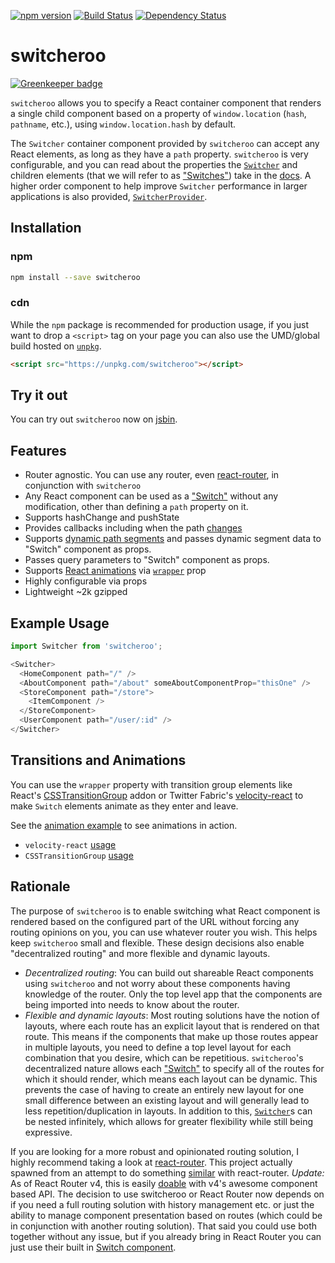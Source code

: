 [![npm version](https://badge.fury.io/js/switcheroo.svg)](http://badge.fury.io/js/switcheroo)
[![Build Status](https://secure.travis-ci.org/jdlehman/switcheroo.svg?branch=master)](http://travis-ci.org/jdlehman/switcheroo)
[![Dependency Status](https://david-dm.org/jdlehman/switcheroo.svg)](https://david-dm.org/jdlehman/switcheroo)

# switcheroo

[![Greenkeeper badge](https://badges.greenkeeper.io/jdlehman/switcheroo.svg)](https://greenkeeper.io/)

`switcheroo` allows you to specify a React container component that renders a single child component based on a property of `window.location` (`hash`, `pathname`, etc.), using `window.location.hash` by default.

The `Switcher` container component provided by `switcheroo` can accept any React elements, as long as they have a `path` property. `switcheroo` is very configurable, and you can read about the properties the [`Switcher`](docs/Switcher.md) and children elements (that we will refer to as ["Switches"](docs/Switch.md)) take in the [docs](docs/). A higher order component to help improve `Switcher` performance in larger applications is also provided, [`SwitcherProvider`](docs/SwitcherProvider.md).

## Installation

### npm

```sh
npm install --save switcheroo
```

### cdn

While the `npm` package is recommended for production usage, if you just want to drop a `<script>` tag on your page you can also use the UMD/global build hosted on [`unpkg`](https://unpkg.com/switcheroo).

```html
<script src="https://unpkg.com/switcheroo"></script>
```

## Try it out

You can try out `switcheroo` now on [jsbin](https://jsbin.com/qusomol/edit?js,output).

## Features

- Router agnostic. You can use any router, even [react-router](https://github.com/rackt/react-router), in conjunction with `switcheroo`
- Any React component can be used as a ["Switch"](docs/Switch.md) without any modification, other than defining a `path` property on it.
- Supports hashChange and pushState
- Provides callbacks including when the path [changes](docs/Switcher.md#onchange)
- Supports [dynamic path segments](docs/dynamic_segments.md) and passes dynamic segment data to "Switch" component as props.
- Passes query parameters to "Switch" component as props.
- Supports [React animations](https://facebook.github.io/react/docs/animation.html) via [`wrapper`](docs/Switcher.md#wrapper) prop
- Highly configurable via props
- Lightweight ~2k gzipped

## Example Usage

```js
import Switcher from 'switcheroo';

<Switcher>
  <HomeComponent path="/" />
  <AboutComponent path="/about" someAboutComponentProp="thisOne" />
  <StoreComponent path="/store">
    <ItemComponent />
  </StoreComponent>
  <UserComponent path="/user/:id" />
</Switcher>
```

## Transitions and Animations

You can use the `wrapper` property with transition group elements like React's [CSSTransitionGroup](https://facebook.github.io/react/docs/animation.html) addon or Twitter Fabric's [velocity-react](https://github.com/twitter-fabric/velocity-react) to make `Switch` elements animate as they enter and leave.

See the [animation example](examples/animation) to see animations in action.
- `velocity-react` [usage](examples/animation/components/Overlay.js#L35)
- `CSSTransitionGroup` [usage](examples/animation/components/LeftContent.js#L18)

## Rationale

The purpose of `switcheroo` is to enable switching what React component is rendered based on the configured part of the URL without forcing any routing opinions on you, you can use whatever router you wish. This helps keep `switcheroo` small and flexible. These design decisions also enable "decentralized routing" and more flexible and dynamic layouts.

- *Decentralized routing*: You can build out shareable React components using `switcheroo` and not worry about these components having knowledge of the router. Only the top level app that the components are being imported into needs to know about the router.
- *Flexible and dynamic layouts*: Most routing solutions have the notion of layouts, where each route has an explicit layout that is rendered on that route. This means if the components that make up those routes appear in multiple layouts, you need to define a top level layout for each combination that you desire, which can be repetitious. `switcheroo`'s decentralized nature allows each ["Switch"](docs/Switch.md) to specify all of the routes for which it should render, which means each layout can be dynamic. This prevents the case of having to create an entirely new layout for one small difference between an existing layout and will generally lead to less repetition/duplication in layouts. In addition to this, [`Switcher`](docs/Switcher.md)s can be nested infinitely, which allows for greater flexibility while still being expressive.


If you are looking for a more robust and opinionated routing solution, I highly recommend taking a look at [react-router](https://github.com/rackt/react-router). This project actually spawned from an attempt to do something [similar](https://gist.github.com/jdlehman/b662cac8b8607abf51a6) with react-router. *Update:* As of React Router v4, this is easily [doable](https://reacttraining.com/react-router/web/api/Switch) with v4's awesome component based API. The decision to use switcheroo or React Router now depends on if you need a full routing solution with history management etc. or just the ability to manage component presentation based on routes (which could be in conjunction with another routing solution). That said you could use both together without any issue, but if you already bring in React Router you can just use their built in [Switch component](https://reacttraining.com/react-router/web/api/Switch).
